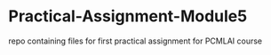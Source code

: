 # Practical-Assignment-Module5
repo containing files for first practical assignment for PCMLAI course
